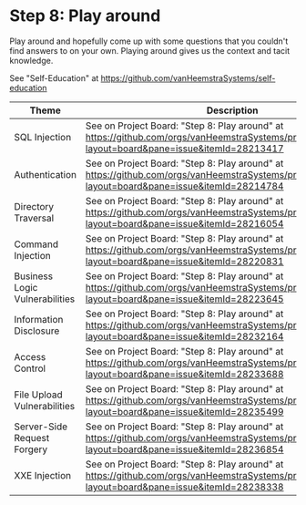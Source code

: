 # Step 8: Play around

Play around and hopefully come up with some questions that you couldn't find answers to on your own. Playing around gives us the context and tacit knowledge.

See "Self-Education" at https://github.com/vanHeemstraSystems/self-education

| Theme | Description |
| --- | --- |
| SQL Injection | See on Project Board: "Step 8: Play around" at https://github.com/orgs/vanHeemstraSystems/projects/18/views/1?layout=board&pane=issue&itemId=28213417 |
| Authentication | See on Project Board: "Step 8: Play around" at https://github.com/orgs/vanHeemstraSystems/projects/19/views/1?layout=board&pane=issue&itemId=28214784 |
| Directory Traversal | See on Project Board: "Step 8: Play around" at https://github.com/orgs/vanHeemstraSystems/projects/20/views/1?layout=board&pane=issue&itemId=28216054 |
| Command Injection | See on Project Board: "Step 8: Play around" at https://github.com/orgs/vanHeemstraSystems/projects/21/views/1?layout=board&pane=issue&itemId=28220831 |
| Business Logic Vulnerabilities | See on Project Board: "Step 8: Play around" at https://github.com/orgs/vanHeemstraSystems/projects/22/views/1?layout=board&pane=issue&itemId=28223645 |
| Information Disclosure | See on Project Board: "Step 8: Play around" at https://github.com/orgs/vanHeemstraSystems/projects/23/views/1?layout=board&pane=issue&itemId=28232164 |
| Access Control | See on Project Board: "Step 8: Play around" at https://github.com/orgs/vanHeemstraSystems/projects/24/views/1?layout=board&pane=issue&itemId=28233688 |
| File Upload Vulnerabilities | See on Project Board: "Step 8: Play around" at https://github.com/orgs/vanHeemstraSystems/projects/25/views/1?layout=board&pane=issue&itemId=28235499 |
| Server-Side Request Forgery | See on Project Board: "Step 8: Play around" at https://github.com/orgs/vanHeemstraSystems/projects/26/views/1?layout=board&pane=issue&itemId=28236854 |
| XXE Injection | See on Project Board: "Step 8: Play around" at https://github.com/orgs/vanHeemstraSystems/projects/27/views/1?layout=board&pane=issue&itemId=28238338 |
